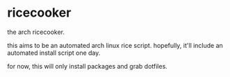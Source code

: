 # ricecooker
the arch ricecooker.

this aims to be an automated arch linux rice script. hopefully, it'll include an automated install script one day.

for now, this will only install packages and grab dotfiles.
